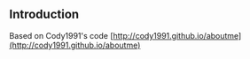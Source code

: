 Introduction
---
Based on Cody1991's code [http://cody1991.github.io/aboutme](http://cody1991.github.io/aboutme)
